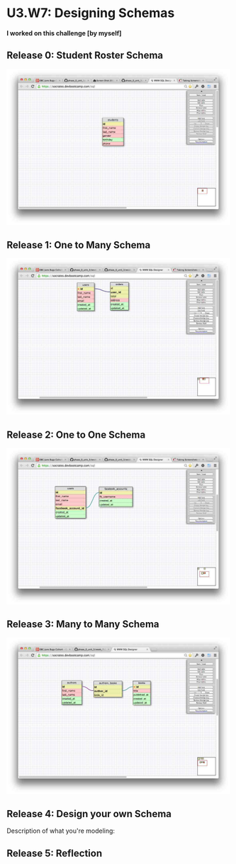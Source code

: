 # U3.W7: Designing Schemas


#### I worked on this challenge [by myself]


## Release 0: Student Roster Schema
![Student Roster](../imgs/1_student_roster.jpg)


## Release 1: One to Many Schema
![one to many](../imgs/2_one_to_many.jpg)


## Release 2: One to One Schema
![one to one](../imgs/3_one_to_one.jpg)

## Release 3: Many to Many Schema
![many to many](../imgs/4_many_to_many.jpg)


## Release 4: Design your own Schema
Description of what you're modeling:

<!-- display your one-to-one image inline here -->
<!-- display your many-to-many image inline here -->

## Release 5: Reflection

